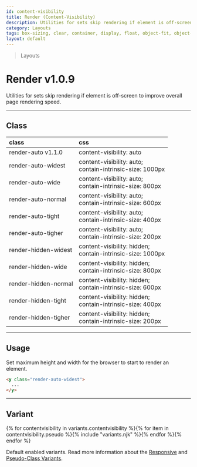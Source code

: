 ```yaml
---
id: content-visibility
title: Render (Content-Visibility)
description: Utilities for sets skip rendering if element is off-screen to improve overall page rendering speed.
category: Layouts
tags: box-sizing, clear, container, display, float, object-fit, object-position, overflow, position, top/bottom/left/right, visibility, z-index
layout: default
---
```


> Layouts

# Render <span class="ml-1 px-2 py-1 text-sm text-gray-600 (dark)text-charcoal-100 bg-gray-300 (dark)bg-gray-600">v1.0.9</span>

Utilities for sets skip rendering if element is off-screen to improve overall page rendering speed.

---

## Class

| <span class="px-3 py-1 text-white (dark)text-charcoal-100 bg-charcoal-100 (dark)bg-gray-600 rounded-full">class</span> | <span class="px-3 py-1 text-white (dark)text-charcoal-100 bg-charcoal-100 (dark)bg-gray-600 rounded-full">css</span> |
|:--|:--|
| render-auto <span class="ml-1 px-2 py-1 text-sm text-gray-600 (dark)text-charcoal-100 bg-gray-300 (dark)bg-gray-600">v1.1.0</span> | content-visibility: auto |
| render-auto-widest | content-visibility: auto; <br> contain-intrinsic-size: 1000px |
| render-auto-wide | content-visibility: auto; <br> contain-intrinsic-size: 800px |
| render-auto-normal | content-visibility: auto; <br> contain-intrinsic-size: 600px |
| render-auto-tight | content-visibility: auto; <br> contain-intrinsic-size: 400px |
| render-auto-tigher | content-visibility: auto; <br> contain-intrinsic-size: 200px |
| render-hidden-widest | content-visibility: hidden; <br> contain-intrinsic-size: 1000px |
| render-hidden-wide | content-visibility: hidden; <br> contain-intrinsic-size: 800px |
| render-hidden-normal | content-visibility: hidden; <br> contain-intrinsic-size: 600px |
| render-hidden-tight | content-visibility: hidden; <br> contain-intrinsic-size: 400px |
| render-hidden-tigher | content-visibility: hidden; <br> contain-intrinsic-size: 200px |

<style>
.supports {
  display: block
}
@supports (content-visibility: auto) {
  .supports {
    display: none
  }
}
</style>

<y class="supports mt-4 mx-4 p-3 border-l-8 border-orange-600 text-sm text-orange-600 (dark)text-orange-500 bg-orange-200 (dark)bg-orange-900">
  <span class="pr-1 font-semibold">
    Note:
  </span>
  Your browser does not currently support the utilities.
</y>

---

## Usage

Set maximum height and width for the browser to start to render an element.

```html
<y class="render-auto-widest">
  ...
</y>
```

---

## Variant

<y class="flex flex-gap-2 flex-wrap justify-start items-center">{% for contentvisibility in variants.contentvisibility %}{% for item in contentvisibility.pseudo %}{% include "variants.njk" %}{% endfor %}{% endfor %}</y>

Default enabled variants. Read more information about the [Responsive](/responsive) and [Pseudo-Class Variants](/pseudo-class-variants/).